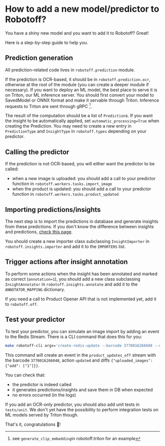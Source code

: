 # How to add a new model/predictor to Robotoff?

You have a shiny new model and you want to add it to Robotoff? Great!

Here is a step-by-step guide to help you.

## Prediction generation

All prediction-related code lives in `robotoff.prediction` module.

If the prediction is OCR-based, it should be in `robotoff.prediction.ocr`, otherwise at the root of the module (you can create a deeper module if necessary). If you want to deploy an ML model, the best place to serve it is on Triton, our ML inference server. You should first convert your model to SavedModel or ONNX format and make it servable through Triton. Inference requests to Triton are sent through gRPC [^triton].

The result of the computation should be a list of `Prediction`s. If you want the insight to be automatically applied, set `automatic_processing=True` when creating the Prediction. You may need to create a new entry in `PredictionType` and `InsightType` in `robotoff.types` depending on your predictor.

## Calling the predictor

If the prediction is not OCR-based, you will either want the predictor to be called:

- when a new image is uploaded: you should add a call to your predictor function in `robotoff.workers.tasks.import_image`
- when the product is updated: you should add a call to your predictor function in `robotoff.workers.tasks.product_updated`

## Importing predictions/insights

The next step is to import the predictions in database and generate insights from these predictions. If you don't know the difference between insights and predictions, [check this page](../explanations/predictions.md).

You should create a new importer class subclassing `InsightImporter` in `robotoff.insights.importer` and add it to the `IMPORTERS` list.

## Trigger actions after insight annotation

To perform some actions when the insight has been annotated and marked as correct (`annotation=1`), you should add a new class subclassing `InsightAnnotator` in `robotoff.insights.annotate` and add it to the `ANNOTATOR_MAPPING` dictionary.

If you need a call to Product Opener API that is not implemented yet, add it to `robotoff.off`.

## Test your predictor

To test your predictor, you can simulate an image import by adding an event to the Redis Stream. There is a CLI command that does this for you:

```bash
make robotoff-cli args='create-redis-update --barcode 3770016266048 --uploaded-image-id 1'
```

This command will create an event in the `product_updates_off` stream with the barcode `3770016266048`, action `updated` and diffs `{"uploaded_images": {"add": ["1"]}}`.

You can check that:

- the predictor is indeed called
- it generates predictions/insights and save them in DB when expected
- no errors occurred (in the logs)

If you add an OCR-only predictor, you should also add unit tests in `tests/unit`. We don't yet have the possibility to perform integration tests on ML models served by Triton though.

That's it, congratulations 🎉!

[^triton]: see `generate_clip_embedding`in robotoff.triton for an example